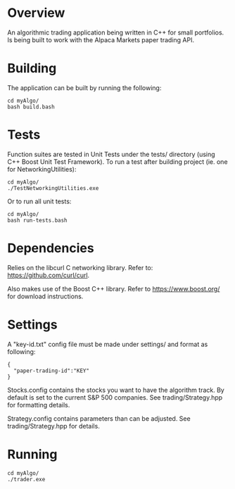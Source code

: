 # Overview
An algorithmic trading application being written in C++ for small portfolios.
Is being built to work with the Alpaca Markets paper trading API.

# Building
The application can be built by running the following:
```
cd myAlgo/
bash build.bash
```

# Tests
Function suites are tested in Unit Tests under the tests/ directory (using C++ Boost Unit Test Framework).
To run a test after building project (ie. one for NetworkingUtilities):
```
cd myAlgo/
./TestNetworkingUtilities.exe
```
Or to run all unit tests:
```
cd myAlgo/
bash run-tests.bash
```

# Dependencies
Relies on the libcurl C networking library.
Refer to: https://github.com/curl/curl.

Also makes use of the Boost C++ library.
Refer to https://www.boost.org/ for download instructions.

# Settings
A "key-id.txt" config file must be made under settings/ and format as following:
```
{
  "paper-trading-id":"KEY"
}
```
Stocks.config contains the stocks you want to have the algorithm track. 
By default is set to the current S&P 500 companies. See trading/Strategy.hpp for formatting details.

Strategy.config contains parameters than can be adjusted. See trading/Strategy.hpp for details.

# Running
```
cd myAlgo/
./trader.exe
```
